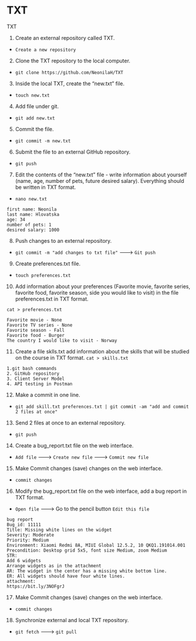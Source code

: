 # TXT

TXT
 1. Create an external repository called TXT.
- `Create a new repository`
 2. Clone the TXT repository to the local computer.
- `git clone https://github.com/NeonilaH/TXT`
 3. Inside the local TXT, create the “new.txt” file.
- `touch new.txt`
 4. Add file under git.
- `git add new.txt`
 5. Commit the file.
- `git commit -m new.txt`
 6. Submit the file to an external GitHub repository.
- `git push`
 7. Edit the contents of the “new.txt” file - write information about yourself (name, age, number of pets, future desired salary). Everything should be written in TXT format.
- `nano new.txt`
```
first name: Neonila
last name: Hlovatska
age: 34
number of pets: 1
desired salary: 1000
```
 8. Push changes to an external repository.
- `git commit -m "add changes to txt file"`
---> `Git push`
 9. Create preferences.txt file.
- `touch preferences.txt`
 10. Add information about your preferences (Favorite movie, favorite series, favorite food, favorite season, side you would like to visit) in the file preferences.txt in TXT format.
 
`cat > preferences.txt`
```
Favorite movie - None
Favorite TV series - None
Favorite season - Fall
Favorite food - Burger
The country I would like to visit - Norway
```
 11. Create a file sklls.txt add information about the skills that will be studied on the course in TXT format.
`cat > skills.txt`
```
1.git bash commands
2. GitHub repository
3. Client Server Model
4. API testing in Postman
```
 12. Make a commit in one line.
- `git add skill.txt preferences.txt | git commit -am "add and commit 2 files at once"`
 13. Send 2 files at once to an external repository.
- `git push`
 14. Create a bug_report.txt file on the web interface.
- `Add file`
---> `Create new file`
---> `Commit new file`
 15. Make Commit changes (save) changes on the web interface.
- `commit changes`
 16. Modify the bug_report.txt file on the web interface, add a bug report in TXT format.
- `Open file`
---> Go to the pencil button `Edit this file`
```
bug report
Bug_id: 11111
Title: Missing white lines on the widget
Severity: Moderate
Priority: Medium
Environment: Xiaomi Redmi 8A, MIUI Global 12.5.2, 10 QKQ1.191014.001
Precondition: Desktop grid 5x5, font size Medium, zoom Medium
STR:
Add 6 widgets
Arrange widgets as in the attachment
AR: The widget in the center has a missing white bottom line.
ER: All widgets should have four white lines.
attachment:
https://bit.ly/3NOFgrJ
```
 17. Make Commit changes (save) changes on the web interface.
- `commit changes`
 18. Synchronize external and local TXT repository.
- `git fetch`
---> `git pull`
